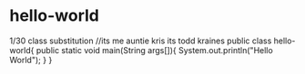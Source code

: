 # hello-world
1/30 class substitution
//its me auntie kris its todd kraines
public class hello-world{
   public static void main(String args[]){
      System.out.println("Hello World");
   }
}
